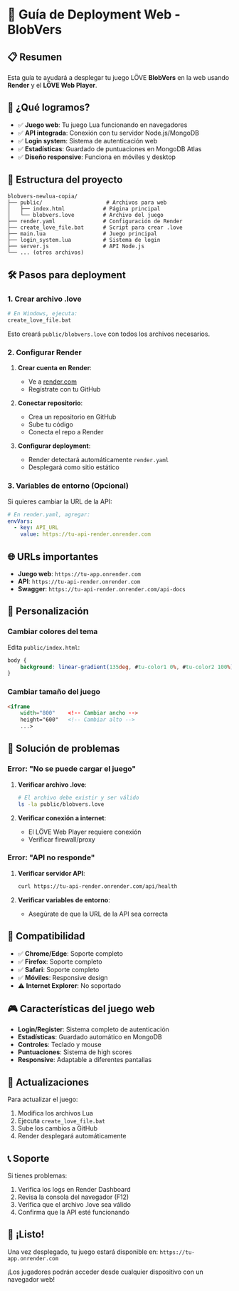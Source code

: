 # 🚀 Guía de Deployment Web - BlobVers

## 📋 Resumen

Esta guía te ayudará a desplegar tu juego LÖVE **BlobVers** en la web usando **Render** y el **LÖVE Web Player**.

## 🎯 ¿Qué logramos?

- ✅ **Juego web**: Tu juego Lua funcionando en navegadores
- ✅ **API integrada**: Conexión con tu servidor Node.js/MongoDB
- ✅ **Login system**: Sistema de autenticación web
- ✅ **Estadísticas**: Guardado de puntuaciones en MongoDB Atlas
- ✅ **Diseño responsive**: Funciona en móviles y desktop

## 📁 Estructura del proyecto

```
blobvers-newlua-copia/
├── public/                    # Archivos para web
│   ├── index.html            # Página principal
│   └── blobvers.love         # Archivo del juego
├── render.yaml               # Configuración de Render
├── create_love_file.bat      # Script para crear .love
├── main.lua                  # Juego principal
├── login_system.lua          # Sistema de login
├── server.js                 # API Node.js
└── ... (otros archivos)
```

## 🛠️ Pasos para deployment

### 1. Crear archivo .love

```bash
# En Windows, ejecuta:
create_love_file.bat
```

Esto creará `public/blobvers.love` con todos los archivos necesarios.

### 2. Configurar Render

1. **Crear cuenta en Render**:
   - Ve a [render.com](https://render.com)
   - Regístrate con tu GitHub

2. **Conectar repositorio**:
   - Crea un repositorio en GitHub
   - Sube tu código
   - Conecta el repo a Render

3. **Configurar deployment**:
   - Render detectará automáticamente `render.yaml`
   - Desplegará como sitio estático

### 3. Variables de entorno (Opcional)

Si quieres cambiar la URL de la API:

```yaml
# En render.yaml, agregar:
envVars:
  - key: API_URL
    value: https://tu-api-render.onrender.com
```

## 🌐 URLs importantes

- **Juego web**: `https://tu-app.onrender.com`
- **API**: `https://tu-api-render.onrender.com`
- **Swagger**: `https://tu-api-render.onrender.com/api-docs`

## 🔧 Personalización

### Cambiar colores del tema

Edita `public/index.html`:

```css
body {
    background: linear-gradient(135deg, #tu-color1 0%, #tu-color2 100%);
}
```

### Cambiar tamaño del juego

```html
<iframe 
    width="800"    <!-- Cambiar ancho -->
    height="600"   <!-- Cambiar alto -->
    ...>
```

## 🐛 Solución de problemas

### Error: "No se puede cargar el juego"

1. **Verificar archivo .love**:
   ```bash
   # El archivo debe existir y ser válido
   ls -la public/blobvers.love
   ```

2. **Verificar conexión a internet**:
   - El LÖVE Web Player requiere conexión
   - Verificar firewall/proxy

### Error: "API no responde"

1. **Verificar servidor API**:
   ```bash
   curl https://tu-api-render.onrender.com/api/health
   ```

2. **Verificar variables de entorno**:
   - Asegúrate de que la URL de la API sea correcta

## 📱 Compatibilidad

- ✅ **Chrome/Edge**: Soporte completo
- ✅ **Firefox**: Soporte completo  
- ✅ **Safari**: Soporte completo
- ✅ **Móviles**: Responsive design
- ⚠️ **Internet Explorer**: No soportado

## 🎮 Características del juego web

- **Login/Register**: Sistema completo de autenticación
- **Estadísticas**: Guardado automático en MongoDB
- **Controles**: Teclado y mouse
- **Puntuaciones**: Sistema de high scores
- **Responsive**: Adaptable a diferentes pantallas

## 🔄 Actualizaciones

Para actualizar el juego:

1. Modifica los archivos Lua
2. Ejecuta `create_love_file.bat`
3. Sube los cambios a GitHub
4. Render desplegará automáticamente

## 📞 Soporte

Si tienes problemas:

1. Verifica los logs en Render Dashboard
2. Revisa la consola del navegador (F12)
3. Verifica que el archivo .love sea válido
4. Confirma que la API esté funcionando

## 🎉 ¡Listo!

Una vez desplegado, tu juego estará disponible en:
`https://tu-app.onrender.com`

¡Los jugadores podrán acceder desde cualquier dispositivo con un navegador web! 